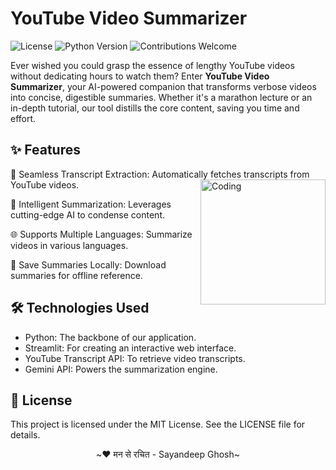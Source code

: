 # YouTube Video Summarizer
![License](https://img.shields.io/badge/license-MIT-blue)
![Python Version](https://img.shields.io/badge/python-3.8%2B-brightgreen)
![Contributions Welcome](https://img.shields.io/badge/contributions-welcome-orange)

Ever wished you could grasp the essence of lengthy YouTube videos without dedicating hours to watch them? Enter **YouTube Video Summarizer**, your AI-powered companion that transforms verbose videos into concise, digestible summaries. Whether it's a marathon lecture or an in-depth tutorial, our tool distills the core content, saving you time and effort.



## ✨ Features

🔄 Seamless Transcript Extraction: Automatically fetches transcripts from YouTube videos.
<img align="right" alt="Coding" width="200" src="https://user-images.githubusercontent.com/74038190/229223156-0cbdaba9-3128-4d8e-8719-b6b4cf741b67.gif">

🧠 Intelligent Summarization: Leverages cutting-edge AI to condense content.

🌐 Supports Multiple Languages: Summarize videos in various languages.

💾 Save Summaries Locally: Download summaries for offline reference.

## 🛠 Technologies Used
- Python: The backbone of our application.
- Streamlit: For creating an interactive web interface.
- YouTube Transcript API: To retrieve video transcripts.
- Gemini API: Powers the summarization engine.

## 📄 License
This project is licensed under the MIT License. See the LICENSE file for details.

<p align="center">~❤️ मन से रचित - Sayandeep Ghosh~</p>
